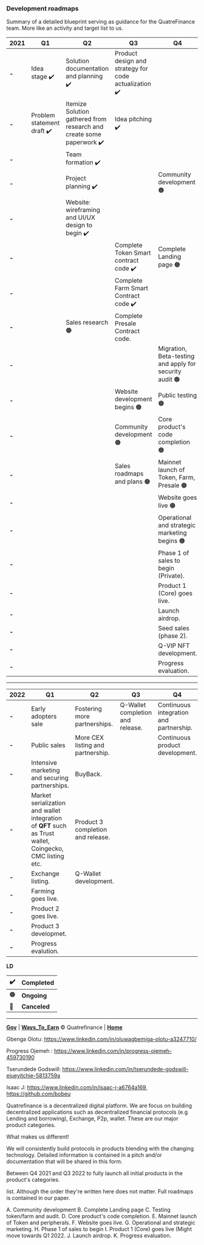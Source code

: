 
### Development roadmaps
Summary of a detailed blueprint serving as guidance for the QuatreFinance team. More like an activity and target list to us.

2021| Q1 | Q2 | Q3 | Q4
---- | -- | -- | -- | -- 
**-** | Idea stage :heavy_check_mark: | Solution documentation and planning :heavy_check_mark: | Product design and strategy for code actualization :heavy_check_mark: | | Progress evaluation.
**-** | Problem statement draft :heavy_check_mark: | Itemize Solution gathered from research and create some paperwork :heavy_check_mark: | Idea pitching :heavy_check_mark: |  
**-** | | Team formation :heavy_check_mark: | |
**-** | | Project planning :heavy_check_mark: | | Community development :orange_circle:
**-** | | Website: wireframing and UI/UX design to begin :heavy_check_mark:  | |
**-** | | | Complete Token Smart contract code :heavy_check_mark: | Complete Landing page :orange_circle:
**-** | | | Complete Farm Smart Contract code :heavy_check_mark: |
**-** | | Sales research :orange_circle: | Complete Presale Contract code. |
**-** | | | | Migration, Beta-testing and apply for security audit :orange_circle:
**-** | | | Website development begins :orange_circle: | Public testing :orange_circle:
**-** | | | Community development :orange_circle: | Core product's code completion :orange_circle:
**-** | | | Sales roadmaps and plans :orange_circle: | Mainnet launch of Token, Farm, Presale :orange_circle:
**-** | | | | Website goes live :orange_circle:
**-** | | | | Operational and strategic marketing begins :orange_circle:
**-** | | | | Phase 1 of sales to begin (Private).
**-** | | | | Product 1 (Core) goes live.
**-** | | | | Launch airdrop.
**-** | | | | Seed sales (phase 2).
**-** | | | | Q-VIP NFT development.
**-** | | | | Progress evaluation.



-----------------------------------

2022 | Q1 | Q2 | Q3 | Q4
---- | -- | -- | -- | --
**-** | Early adopters sale | Fostering more partnerships. | Q-Wallet completion and release. | Continuous integration and partnership.
**-** | Public sales | More CEX listing and partnership. | | Continuous product development.
**-** | Intensive marketing and securing partnerships. | BuyBack. | |
**-** | Market serialization and wallet integration of **QFT** such as Trust wallet, Coingecko, CMC listing etc. | Product 3 completion and release. | |
**-** | Exchange listing. | Q-Wallet development. | |
**-** | Farming goes live. | | |
**-** | Product 2 goes live. | | |
**-** | Product 3 developmet. | | |
**-** | Progress evalution. | | |

**LD**

:heavy_check_mark: | **Completed**
------------------ | -------------
:orange_circle: | **Ongoing**
:red_circle: | **Canceled**

-------------------------

**[Gov](https://github.com/Quatre-Finance/Q-paper/tree/main/quatre_gov)** | **[Ways_To_Earn](https://github.com/Quatre-Finance/Q-paper/blob/main/wayToEarn.md)**
:copyright: Quatrefinance | **[Home](https://github.com/Quatre-Finance/Q-paper#concept-overview)**




Gbenga Olotu: https://www.linkedin.com/in/oluwagbemiga-olotu-a3247710/

Progress Ojemeh : https://www.linkedin.com/in/progress-ojemeh-459730190

Tserundede Godswill: https://www.linkedin.com/in/tserundede-godswill-ejueyitchie-5813759a

Isaac J: https://www.linkedin.com/in/isaac-j-a6764a169, https://github.com/bobeu

Quatrefinance is a decentralized digital platform. We are focus on building decentralized applications such as decentralized financial protocols (e.g Lending and borrowing), Exchange, P2p, wallet. These are our major product categories. 

What makes us different!

We will consistently build protocols in products blending with the changing technology. Detailed information is contained in a pitch and/or documentation that will be shared in this form. 

Between Q4 2021 and Q3 2022 to fully launch all initial products in the product's categories.

list. Although the order they're written here does not matter. Full roadmaps is contained in our paper.

A. Community development 
B. Complete Landing page 
C. Testing token/farm and audit.
D. Core product's code completion.
E. Mainnet launch of Token and peripherals.
F. Website goes live.
G. Operational and strategic marketing.
H. Phase 1 of sales to begin
I. Product 1 (Core) goes live (Might move towards Q1 2022.
J. Launch airdrop.
K. Progress evaluation.